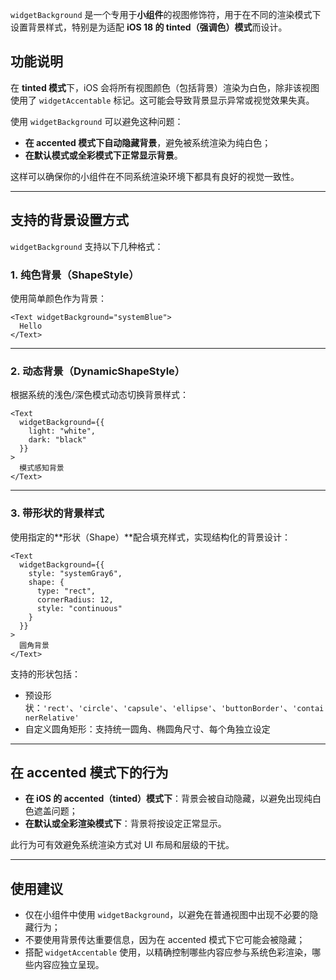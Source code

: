 `widgetBackground` 是一个专用于**小组件**的视图修饰符，用于在不同的渲染模式下设置背景样式，特别是为适配 **iOS 18 的 tinted（强调色）模式**而设计。

## 功能说明

在 **tinted 模式**下，iOS 会将所有视图颜色（包括背景）渲染为白色，除非该视图使用了 `widgetAccentable` 标记。这可能会导致背景显示异常或视觉效果失真。

使用 `widgetBackground` 可以避免这种问题：

* **在 accented 模式下自动隐藏背景**，避免被系统渲染为纯白色；
* **在默认模式或全彩模式下正常显示背景**。

这样可以确保你的小组件在不同系统渲染环境下都具有良好的视觉一致性。

---

## 支持的背景设置方式

`widgetBackground` 支持以下几种格式：

### 1. **纯色背景（ShapeStyle）**

使用简单颜色作为背景：

```tsx
<Text widgetBackground="systemBlue">
  Hello
</Text>
```

---

### 2. **动态背景（DynamicShapeStyle）**

根据系统的浅色/深色模式动态切换背景样式：

```tsx
<Text
  widgetBackground={{
    light: "white",
    dark: "black"
  }}
>
  模式感知背景
</Text>
```

---

### 3. **带形状的背景样式**

使用指定的\*\*形状（Shape）\*\*配合填充样式，实现结构化的背景设计：

```tsx
<Text
  widgetBackground={{
    style: "systemGray6",
    shape: {
      type: "rect",
      cornerRadius: 12,
      style: "continuous"
    }
  }}
>
  圆角背景
</Text>
```

支持的形状包括：

* 预设形状：`'rect'`、`'circle'`、`'capsule'`、`'ellipse'`、`'buttonBorder'`、`'containerRelative'`
* 自定义圆角矩形：支持统一圆角、椭圆角尺寸、每个角独立设定

---

## 在 accented 模式下的行为

* **在 iOS 的 accented（tinted）模式下**：背景会被自动隐藏，以避免出现纯白色遮盖问题；
* **在默认或全彩渲染模式下**：背景将按设定正常显示。

此行为可有效避免系统渲染方式对 UI 布局和层级的干扰。

---

## 使用建议

* 仅在小组件中使用 `widgetBackground`，以避免在普通视图中出现不必要的隐藏行为；
* 不要使用背景传达重要信息，因为在 accented 模式下它可能会被隐藏；
* 搭配 `widgetAccentable` 使用，以精确控制哪些内容应参与系统色彩渲染，哪些内容应独立呈现。
